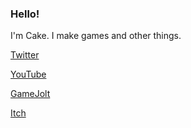 ### Hello!

I'm Cake. I make games and other things.

[Twitter](https://twitter.com/Cake45214)

[YouTube](https://www.youtube.com/Cake45)

[GameJolt](https://gamejolt.com/@CakeEaters)

[Itch](https://cake-eaters.itch.io/)
